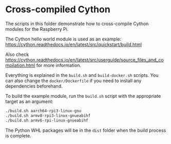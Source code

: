 # Cross-compiled Cython

The scripts in this folder demonstrate how to cross-compile Cython modules for
the Raspberry Pi.

The Cython hello world module is used as an example:
https://cython.readthedocs.io/en/latest/src/quickstart/build.html

Also check https://cython.readthedocs.io/en/latest/src/userguide/source_files_and_compilation.html
for more information.

Everything is explained in the `build.sh` and `build-docker.sh` scripts. You 
can also change the `docker/Dockerfile` if you need to install any dependencies
beforehand.

To build the example module, run the `build.sh` script with the appropriate 
target as an argument:

```sh
./build.sh aarch64-rpi3-linux-gnu
./build.sh armv8-rpi3-linux-gnueabihf
./build.sh armv6-rpi-linux-gnueabihf
```

The Python WHL packages will be in the `dist` folder when the build process is 
complete.
